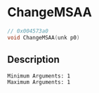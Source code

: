 # ChangeMSAA
```c
// 0x004573a0
void ChangeMSAA(unk p0)
```
## Description
```
Minimum Arguments: 1
Maximum Arguments: 1
```
